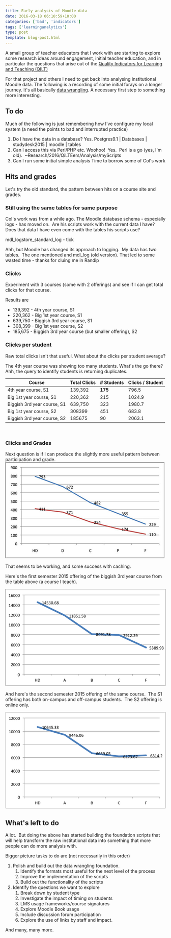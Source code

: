 ```yaml
---
title: Early analysis of Moodle data
date: 2016-03-18 06:10:59+10:00
categories: ['bad', 'indicators']
tags: ['learninganalytics']
type: post
template: blog-post.html
---
```

A small group of teacher educators that I work with are starting to explore some research ideas around engagement, initial teacher education, and in particular the questions that arise out of the [Quality Indicators for Learning and Teaching (QILT)](https://www.qilt.edu.au/)

For that project and others I need to get back into analysing institutional Moodle data. The following is a recording of some initial forays on a longer journey. It's all basically [data wrangling](https://en.wikipedia.org/wiki/Data_wrangling). A necessary first step to something more interesting.

## To do

Much of the following is just remembering how I've configure my local system (a need the points to bad and interrupted practice)

1. Do I have the data in a database? Yes. Postgres9.1 | Databases | studydesk2015 | moodle | tables
2. Can I access this via Perl/PHP etc. Woohoo!  Yes.  Perl is a go (yes, I'm old).  ~Research/2016/QiLTEers/Analysis/myScripts
3. Can I run some initial simple analysis Time to borrow some of Col's work

## Hits and grades

Let's try the old standard, the pattern between hits on a course site and grades.

### Still using the same tables for same purpose

Col's work was from a while ago. The Moodle database schema - especially logs - has moved on.  Are his scripts work with the current data I have? Does that data I have even come with the tables his scripts use?

mdl\_logstore\_standard\_log - tick

Ahh, but Moodle has changed its approach to logging.  My data has two tables.  The one mentioned and mdl\_log (old version). That led to some wasted time - thanks for cluing me in Randip

### Clicks

Experiment with 3 courses (some with 2 offerings) and see if I can get total clicks for that course.

Results are

- 139,392 - 4th year course, S1
- 220,362 - Big 1st year course, S1
- 639,750 - Biggish 3rd year course, S1
- 308,399 - Big 1st year course, S2
- 185,675 - Biggish 3rd year course (but smaller offering), S2

### Clicks per student

Raw total clicks isn't that useful. What about the clicks per student average?

The 4th year course was showing too many students. What's the go there?  Ahh, the query to identify students is returning duplicates.

| Course | Total Clicks | \# Students | Clicks / Student |
| --- | --- | --- | --- |
| 4th year course, S1 | 139,392 | **175** | 796.5 |
| Big 1st year course, S1 | 220,362 | 215 | 1024.9 |
| Biggish 3rd year course, S1 | 639,750 | 323 | 1980.7 |
| Big 1st year course, S2 | 308399 | 451 | 683.8 |
| Biggish 3rd year course, S2 | 185675 | 90 | 2063.1 |

 

### Clicks and Grades

Next question is if I can produce the slightly more useful pattern between participation and grade. [![Average student hits on course site/discussion forum for high staff participation courses](images/4037668845_dab85a9db1.jpg)](https://www.flickr.com/photos/david_jones/4037668845/in/album-72157608613577424/ "Average student hits on course site/discussion forum for high staff participation courses")

That seems to be working, and some success with caching.

Here's the first semester 2015 offering of the biggish 3rd year course from the table above (a course I teach).

![EDC3100_2015_1.png](images/edc3100_2015_1.png)

And here's the second semester 2015 offering of the same course.  The S1 offering has both on-campus and off-campus students.  The S2 offering is online only.

![EDC3100_2015_2.png](images/edc3100_2015_2.png)

## What's left to do

A lot.  But doing the above has started building the foundation scripts that will help transform the raw institutional data into something that more people can do more analysis with.

Bigger picture tasks to do are (not necessarily in this order)

1. Polish and build out the data wrangling foundation.
    1. Identify the formats most useful for the next level of the process
    2. Improve the implementation of the scripts
    3. Build out the functionality of the scripts
2. Identify the questions we want to explore
    1. Break down by student type
    2. Investigate the impact of timing on students
    3. LMS usage frameworks/course signatures
    4. Explore Moodle Book usage
    5. Include discussion forum participation
    6. Explore the use of links by staff and impact.

And many, many more.